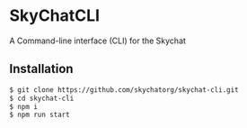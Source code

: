 # SkyChatCLI

A Command-line interface (CLI) for the Skychat

## Installation

```sh
$ git clone https://github.com/skychatorg/skychat-cli.git
$ cd skychat-cli
$ npm i
$ npm run start
```
